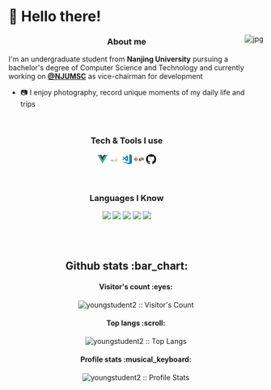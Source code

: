 # :wave: Hello there!

<img height="480" align="right" alt="jpg" src="https://unsplash.com/photos/gvfhnRG4l2g/download?force=true&w=640" />

<h3 align="center">About me</h3>

I'm an undergraduate student from **Nanjing University** pursuing a bachelor's degree of Computer Science and Technology and currently working on [**@NJUMSC**](https://github.com/njumsc) as vice-chairman for development

- :camera: I enjoy photography, record unique moments of my daily life and trips

<br />

<h3 align="center">Tech & Tools I use</h3>

<p align="center">
  <code><img height="20" src="https://raw.githubusercontent.com/github/explore/80688e429a7d4ef2fca1e82350fe8e3517d3494d/topics/vue/vue.png"></code>
  <code><img height="20" src="https://raw.githubusercontent.com/github/explore/80688e429a7d4ef2fca1e82350fe8e3517d3494d/topics/mysql/mysql.png"></code>
  <code><img height="20" src="https://raw.githubusercontent.com/github/explore/80688e429a7d4ef2fca1e82350fe8e3517d3494d/topics/visual-studio-code/visual-studio-code.png"></code>
  <code><img height="20" src="https://raw.githubusercontent.com/github/explore/80688e429a7d4ef2fca1e82350fe8e3517d3494d/topics/git/git.png"></code>
  <code><img height="20" src="https://raw.githubusercontent.com/github/explore/78df643247d429f6cc873026c0622819ad797942/topics/github/github.png"></code>
</p>

<br />

<h3 align="center">Languages I Know</h3>

<p align="center">
  <img src="http://img.shields.io/badge/-Java-F89820?style=flat&logo=java&logoColor=white"> 
  <img src="https://img.shields.io/badge/-C%20&%20C++-659ad2?style=flat&logo=c%2B%2B&logoColor=ffffff"> 
  <img src="https://img.shields.io/badge/-Python-yellow?style=flat&logo=python&logoColor=blue"> 
  <img src="https://img.shields.io/badge/-JavaScript-black?style=flat&logo=javascript&logoColor=white">
  <img src="https://img.shields.io/badge/-Swift-orange?style=flat&logo=swift&logoColor=white">
</p>

<br />

<br />

<h2 align="center">Github stats :bar_chart:</h2>

<h4 align="center">Visitor's count :eyes:</h4>

<p align="center"><img src="https://profile-counter.glitch.me/{youngstudent2}/count.svg" alt="youngstudent2 :: Visitor's Count" /></p>

<h4 align="center">Top langs :scroll:</h4>

<p align="center"><img src="https://github-readme-stats.vercel.app/api/top-langs/?username=youngstudent2&langs_count=10&count_private=true&layout=compact&exclude_repo=IOS-Homework" alt="youngstudent2 :: Top Langs" /></p>

<h4 align="center">Profile stats :musical_keyboard:</h4>

<p align="center"><img src="https://github-readme-stats.vercel.app/api?username=youngstudent2&count_private=true&show_icons=true&bg_color=30,e96443,904e95&title_color=fff&text_color=fff" alt="youngstudent2 :: Profile Stats" /></p>








